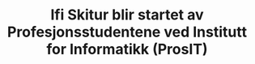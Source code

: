 ---
title: |
  Ifi Skitur blir startet av Profesjonsstudentene ved Institutt for Informatikk (ProsIT)
tags: prosit
year: 2006
view: none
---